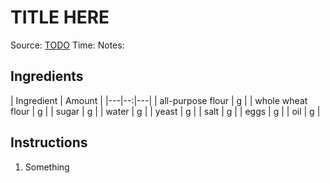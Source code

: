 # TITLE HERE

Source: [TODO](link)
Time:
Notes:

## Ingredients
 
 | Ingredient  | Amount |
|---|--:|---|
|  all-purpose flour  | g |
| whole wheat flour  | g |
| sugar | g |
|  water |  g |
| yeast |  g |
| salt |  g |
| eggs |  g |
| oil |  g |


## Instructions
1. Something